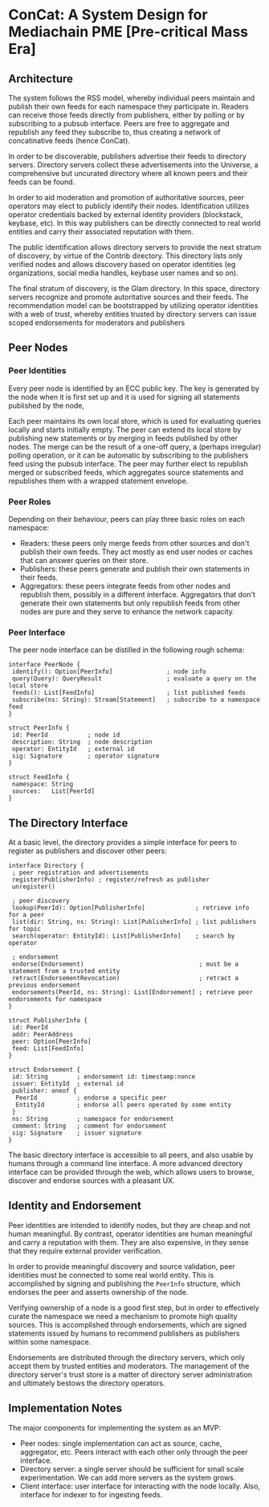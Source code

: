 # ConCat: A System Design for Mediachain PME [Pre-critical Mass Era]

## Architecture

The system follows the RSS model, whereby individual peers maintain
and publish their own feeds for each namespace they participate in.
Readers can receive those feeds directly from publishers, either by
polling or by subscribing to a pubsub interface. Peers are free to
aggregate and republish any feed they subscribe to, thus creating a
network of concatinative feeds (hence ConCat).

In order to be discoverable, publishers advertise their feeds to
directory servers. Directory servers collect these advertisements
into the Universe, a comprehensive but uncurated directory where all
known peers and their feeds can be found.

In order to aid moderation and promotion of authoritative sources,
peer operators may elect to publicly identify their nodes.
Identification utilizes operator credentials backed by external
identity providers (blockstack, keybase, etc). In this way publishers
can be directly connected to real world entities and carry their
associated reputation with them.

The public identification allows directory servers to provide the next
stratum of discovery, by virtue of the Contrib directory. This
directory lists only verified nodes and allows discovery based on
operator identities (eg organizations, social media handles, keybase
user names and so on).

The final stratum of discovery, is the Glam directory. In this space,
directory servers recognize and promote autoritative sources and their
feeds. The recommendation model can be bootstrapped by utilizing
operator identities with a web of trust, whereby entities trusted by
directory servers can issue scoped endorsements for moderators and
publishers

## Peer Nodes

### Peer Identities
Every peer node is identified by an ECC public key. The key is
generated by the node when it is first set up and it is used for
signing all statements published by the node,

Each peer maintains its own local store, which is used for evaluating
queries locally and starts initially empty. The peer can extend its
local store by publishing new statements or by merging in feeds published
by other nodes. The merge can be the result of a one-off query, a
(perhaps irregular) polling operation, or it can be automatic by
subscribing to the publishers feed using the pubsub interface.
The peer may further elect to republish merged or subscribed feeds,
which aggregates source statements and republishes them with a wrapped
statement envelope.

### Peer Roles

Depending on their behaviour, peers can play three basic roles on each
namespace:

- Readers: these peers only merge feeds from other sources  and don't
  publish their own feeds. They act mostly as end user nodes or caches
  that can answer queries on their store.
- Publishers: these peers generate and publish their own statements in
  their feeds.
- Aggregators: these peers integrate feeds from other nodes and republish
  them, possibly in a different interface. Aggregators that don't generate
  their own statements but only republish feeds from other nodes are pure
  and they serve to enhance the network capacity.

### Peer Interface

The peer node interface can be distilled in the following rough schema:
```
interface PeerNode {
 identify(): Option[PeerInfo]               ; node info
 query(Query): QueryResult                  ; evaluate a query on the local store
 feeds(): List[FeedInfo]                    ; list published feeds
 subscribe(ns: String): Stream[Statement]   ; subscribe to a namespace feed
}

struct PeerInfo {
 id: PeerId           ; node id
 description: String  ; node description
 operator: EntityId   ; external id
 sig: Signature       ; operator signature
}

struct FeedInfo {
 namespace: String
 sources:   List[PeerId]
}

```

## The Directory Interface

At a basic level, the directory provides a simple interface for peers
to register as publishers and discover other peers:

```
interface Directory {
 ; peer registration and advertisements
 register(PublisherInfo) ; register/refresh as publisher
 unregister()
 
 ; peer discovery
 lookup(PeerId): Option[PublisherInfo]              ; retrieve info for a peer
 list(dir: String, ns: String): List[PublisherInfo] ; list publishers for topic
 search(operator: EntityId): List[PublisherInfo]    ; search by operator

 ; endorsement
 endorse(Endorsement)                                ; must be a statement from a trusted entity
 retract(EndorsementRevocation)                      ; retract a previous endorsement
 endorsements(PeerId, ns: String): List[Endorsement] ; retrieve peer endorsements for namespace
}

struct PublisherInfo {
 id: PeerId
 addr: PeerAddress
 peer: Option[PeerInfo]
 feed: List[FeedInfo]
}

struct Endorsement {
 id: String        ; endorsement id: timestamp:nonce
 issuer: EntityId  ; external id
 publisher: oneof {
  PeerId           ; endorse a specific peer
  EntityId         ; endorse all peers operated by some entity
 }
 ns: String        ; namespace for endorsement
 comment: String   ; comment for endorsement
 sig: Signature    ; issuer signature
}

```

The basic directory interface is accessible to all peers, and also usable
by humans through a command line interface. A more advanced directory
interface can be provided through the web, which allows users to
browse, discover and endorse sources with a pleasant UX.

## Identity and Endorsement

Peer identities are intended to identify nodes, but they are cheap
and not human meaningful. By contrast, operator identities are human
meaningful and carry a reputation with them. They are also expensive,
in they sense that they require external provider verification.

In order to provide meaningful discovery and source validation, peer
identities must be connected to some real world entity. This is
accomplished by signing and publishing the `PeerInfo` structure, which
endorses the peer and asserts ownership of the node.

Verifying ownership of a node is a good first step, but in order to
effectively curate the namespace we need a mechanism to promote high
quality sources. This is accomplished through endorsements, which are
signed statements issued by humans to recommend publishers as
publishers within some namespace.

Endorsements are distributed through the directory servers, which only
accept them by trusted entities and moderators. The management of the
directory server's trust store is a matter of directory server
administration and ultimately bestows the directory operators.

## Implementation Notes

The major components for implementing the system as an MVP:
- Peer nodes: single implementation can act as source, cache, aggregator, etc.
  Peers interact with each other only through the peer interface.
- Directory server: a single server should be sufficient for small scale experimentation.
  We can add more servers as the system grows.
- Client interface: user interface for interacting with the node locally.
  Also, interface for indexer to for ingesting feeds.

